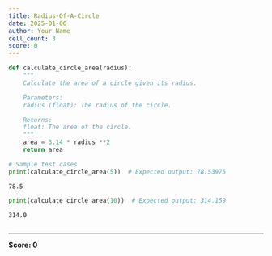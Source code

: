 ```yaml
---
title: Radius-Of-A-Circle
date: 2025-01-06
author: Your Name
cell_count: 3
score: 0
---
```


```python
def calculate_circle_area(radius):
    """
    Calculate the area of a circle given its radius.

    Parameters:
    radius (float): The radius of the circle.

    Returns:
    float: The area of the circle.
    """
    area = 3.14 * radius **2
    return area

# Sample test cases
print(calculate_circle_area(5))  # Expected output: 78.53975

```

    78.5



```python
print(calculate_circle_area(10))  # Expected output: 314.159
```

    314.0



```python

```


---
**Score: 0**
